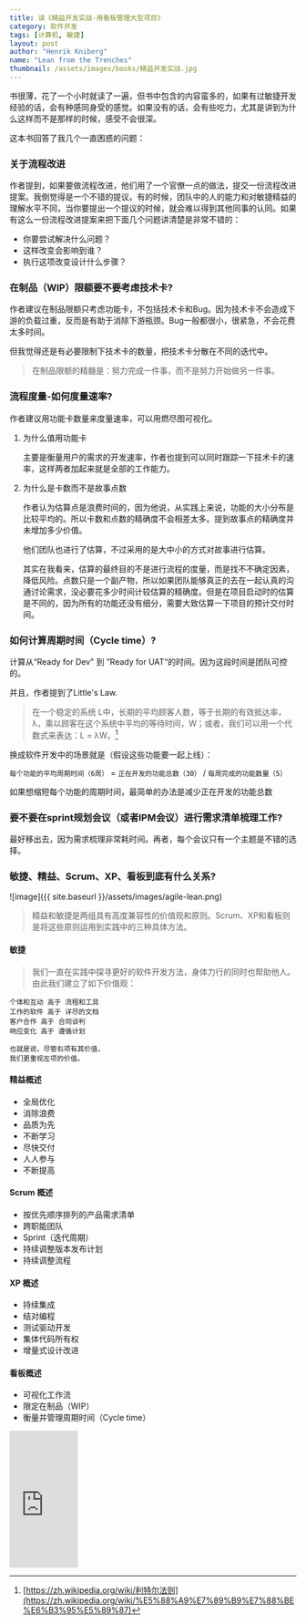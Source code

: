 ```yaml
---
title: 读《精益开发实战-用看板管理大型项目》 
category: 软件开发 
tags: [计算机, 敏捷]  
layout: post  
author: "Henrik Kniberg" 
name: "Lean from the Trenches"
thumbnail: /assets/images/books/精益开发实战.jpg
---
```



书很薄，花了一个小时就读了一遍，但书中包含的内容蛮多的，如果有过敏捷开发经验的话，会有种感同身受的感觉。如果没有的话，会有些吃力，尤其是讲到为什么这样而不是那样的时候，感受不会很深。

这本书回答了我几个一直困惑的问题：

### 关于流程改进

作者提到，如果要做流程改进，他们用了一个官僚一点的做法，提交一份流程改进提案。我倒觉得是一个不错的提议。有的时候，团队中的人的能力和对敏捷精益的理解水平不同，当你要提出一个提议的时候，就会难以得到其他同事的认同。如果有这么一份流程改进提案来把下面几个问题讲清楚是非常不错的：

* 你要尝试解决什么问题？
* 这样改变会影响到谁？
* 执行这项改变设计什么步骤？

### 在制品（WIP）限额要不要考虑技术卡?

作者建议在制品限额只考虑功能卡，不包括技术卡和Bug。因为技术卡不会造成下游的负载过重，反而是有助于消除下游瓶颈。Bug一般都很小，很紧急，不会花费太多时间。

但我觉得还是有必要限制下技术卡的数量，把技术卡分散在不同的迭代中。

> 在制品限额的精髓是：努力完成一件事，而不是努力开始做另一件事。

### 流程度量-如何度量速率?

作者建议用功能卡数量来度量速率，可以用燃尽图可视化。

1. 为什么值用功能卡

    主要是衡量用户的需求的开发速率，作者也提到可以同时跟踪一下技术卡的速率，这样两者加起来就是全部的工作能力。

2. 为什么是卡数而不是故事点数

    作者认为估算点是浪费时间的，因为他说，从实践上来说，功能的大小分布是比较平均的。所以卡数和点数的精确度不会相差太多。提到故事点的精确度并未增加多少价值。

    他们团队也进行了估算，不过采用的是大中小的方式对故事进行估算。

    其实在我看来，估算的最终目的不是进行流程的度量，而是找不不确定因素，降低风险。点数只是一个副产物，所以如果团队能够真正的去在一起认真的沟通讨论需求，没必要花多少时间计较估算的精确度。但是在项目启动时的估算是不同的，因为所有的功能还没有细分，需要大致估算一下项目的预计交付时间。

### 如何计算周期时间（Cycle time）?

计算从“Ready for Dev" 到 ”Ready for UAT“的时间。因为这段时间是团队可控的。

并且，作者提到了Little's Law.

> 在一个稳定的系统 L中，长期的平均顾客人数，等于长期的有效抵达率，λ，乘以顾客在这个系统中平均的等待时间，W；或者，我们可以用一个代数式来表达：L = λW。[^1]

换成软件开发中的场景就是（假设这些功能要一起上线）：

`每个功能的平均周期时间（6周）` = `正在开发的功能总数（30）` / `每周完成的功能数量（5）`

如果想缩短每个功能的周期时间，最简单的办法是减少正在开发的功能总数

### 要不要在sprint规划会议（或者IPM会议）进行需求清单梳理工作?

最好移出去，因为需求梳理非常耗时间。再者，每个会议只有一个主题是不错的选择。


### 敏捷、精益、Scrum、XP、看板到底有什么关系?

![image]({{ site.baseurl }}/assets/images/agile-lean.png)

> 精益和敏捷是两组具有高度兼容性的价值观和原则。Scrum、XP和看板则是将这些原则运用到实践中的三种具体方法。

#### 敏捷

> 我们一直在实践中探寻更好的软件开发方法，身体力行的同时也帮助他人。由此我们建立了如下价值观：
>     
    个体和互动 高于 流程和工具
    工作的软件 高于 详尽的文档
    客户合作 高于 合同谈判
    响应变化 高于 遵循计划
>    
    也就是说，尽管右项有其价值，
    我们更重视左项的价值。

#### 精益概述
* 全局优化
* 消除浪费
* 品质为先
* 不断学习
* 尽快交付
* 人人参与
* 不断提高

#### Scrum 概述

* 按优先顺序排列的产品需求清单
* 跨职能团队
* Sprint（迭代周期）
* 持续调整版本发布计划
* 持续调整流程

#### XP 概述

* 持续集成
* 结对编程
* 测试驱动开发
* 集体代码所有权
* 增量式设计改进

#### 看板概述

* 可视化工作流
* 限定在制品（WIP）
* 衡量并管理周期时间（Cycle time）



[^1]: [https://zh.wikipedia.org/wiki/利特尔法则](https://zh.wikipedia.org/wiki/%E5%88%A9%E7%89%B9%E7%88%BE%E6%B3%95%E5%89%87)



<div class="amazon-buy">
    <div>
        <div class="kindle"></div>
        <iframe src="https://rcm-cn.amazon-adsystem.com/e/cm?lt1=_blank&bc1=000000&IS2=1&bg1=FFFFFF&fc1=000000&lc1=0000FF&t=read02-23&o=28&p=8&l=as4&m=amazon&f=ifr&ref=ss_til&asins=B00CBBKSYO" style="width:120px;height:240px;" scrolling="no" marginwidth="0" marginheight="0" frameborder="0"></iframe>
    </div>
</div>
